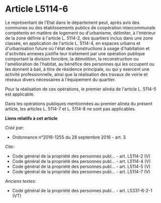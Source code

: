 # Article L5114-6

Le représentant de l'Etat dans le département peut, après avis des communes ou des établissements publics de coopération
intercommunale compétents en matière de logement ou d'urbanisme, délimiter, à l'intérieur de la zone définie à l'article L.
5114-2, des quartiers inclus dans une zone classée, en application de l'article L. 5114-4, en espaces urbains et
d'urbanisation future où l'état des constructions à usage d'habitation et d'activités annexes justifie leur traitement par
une opération publique comportant la division foncière, la démolition, la reconstruction ou l'amélioration de l'habitat, au
bénéfice des personnes qui les occupent ou les donnent à bail, à titre de résidence principale, ou qui y exercent une
activité professionnelle, ainsi que la réalisation des travaux de voirie et réseaux divers nécessaires à l'équipement du
quartier. 

Pour la réalisation de ces opérations, le premier alinéa de l'article L. 5114-5 est applicable. 

Dans les opérations publiques mentionnées au premier alinéa du présent article, les articles L. 5114-7 et L. 5114-8 ne sont
pas applicables.

**Liens relatifs à cet article**

_Créé par_:

  - Ordonnance n°2016-1255 du 28 septembre 2016 - art. 3

_Cite_:

  - Code général de la propriété des personnes publ... - art. L5114-2 (V)
  - Code général de la propriété des personnes publ... - art. L5114-4 (V)
  - Code général de la propriété des personnes publ... - art. L5114-5 (V)
  - Code général de la propriété des personnes publ... - art. L5114-7 (V)

_Anciens textes_:

  - Code général de la propriété des personnes publ... - art. L5331-6-2-1 (VT)
